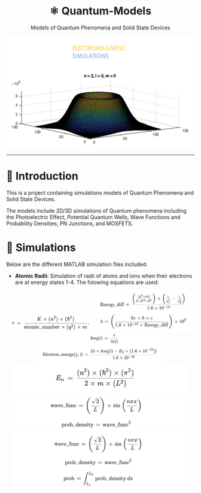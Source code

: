 <div align="center">
  <h1>⚛ Quantum-Models</h1>
  <p>Models of Quantum Phenomena and Solid State Devices</p>
</div>


<div align="center">
  <img src="res/electromagnetism_image.png" alt="Electromagnetism Image" height="300">
</div>

---






# 📖 Introduction
This is a project containing simulations models of Quantum Phenomena and Solid State Devices.

The models include 2D/3D simulations of Quantum phenomena including the Photoelectric Effect, Potential
Quantum Wells, Wave Functions and Probability Densities, PN Junctions, and MOSFETS.


# 👾 Simulations

Below are the different MATLAB simulation files included.
- **Atomic Radii**: Simulation of radii of atoms and ions when their electrons are at energy states 1-4. The folowing equations are used:
<div align="center">
  <img src="res/1st.png" alt="Electromagnetism Image" height="45>
</div>


- **Ediff and wavelengths**: Simluation of the energy difference between energy/orbital levels in hydrogen, and the wavelength of the light emitted when an electron transitions from a higher energy level to a lower one. The folowing equations are used:

<div align="center">
  <img src="res/2nd.png" alt="Electromagnetism Image" height="110>
</div>

- **Photoelectric Effect**: Simulation of the energy of electrons that are emitted from metal surfaces that are hit by light ranging from 3000nm (IR) to 100nm (UVC). The folowing equations are used:
<div align="center">
  <img src="res/3rd.png" alt="Electromagnetism Image" height="80>
</div>

- **Infinite Quantum Well**: Simulation of the energy levels of an electron in an infinite potential energy well of length L that has infinitely high barriers. The folowing equations are used:

<div align="center">
  <img src="res/4th.png" alt="Electromagnetism Image" height="75>
</div>

The probability density for electrons in the 1st to 4th energy states for a well of Length L=2nm. The folowing equations are used:

<div align="center">
  <img src="res/5th.png" alt="Electromagnetism Image" height="100>
</div>

The probability of finding an electron between two points in the well L1 and L2, for an infinite well of length L. The folowing equations are used:

<div align="center">
  <img src="res/6th.png" alt="Electromagnetism Image" height="150>
</div>



Simulation of a quantum well that can be used as the photon detector at the end of the fiber by calculating the length L of the quantum well. The folowing equations are used:

<div align="center">
  <img src="res/7th.png" alt="Electromagnetism Image" height="75>
</div>

- **Probability Density and Wave Functions in 2D/3D**:
Simulations of the Probability density for hydrogen and helium of given energy values n. 2D and 3D plots for the first 4 hydrogen wavefunctions. Classic wavefunction equations for the different orbitals and values of n, m, and l were used in these simulations.


- **Finite Quantum Well**: A simulation using Newtons Method to find the kn value and the allowed energy values for a finite well of desired potential energy depth, length, and energy level. I found out if the energy level was even or odd, and using that used the appropriate equations for even and odd parity.

- **PN Junction**: Simulation of the different parts of a PN junction. Takes inputs of physical characteristics of the semiconductors and calculates the intrinsic carrier concentration for the material. Takes user inputs for Donor and Acceptor concentrations on the N and P side, and the material relativity, and calculates the built in potential, xn, xp, and the depletion region width. Graphs the internal electric field, electrostatic potential, and charge concentration against position. Repeats all the above calculations but by adding an applied forward bias. Calculation and and graph of the diode concentration and current based on the minority carrier concentrations on both the P and N sides, as well as the electron and hole current densities against position. Calculates and graphs the diode current vs voltage for a given range of applied potentials. Uses the method of numerical integration on the electric field ti determined the voltage drop across the depletion region.

- **MOSFET**: Simulation of a MOSFET threshold voltage and drain current using user inputs for the substrate doping, gate length, and gate width, as well as values for VD, VG, and VS. Asks for user inputs for VD, VG, and VS to put the MOSFET in saturation mode. Calculates the small signal values for gm, ro, Cgs, and Cdg.